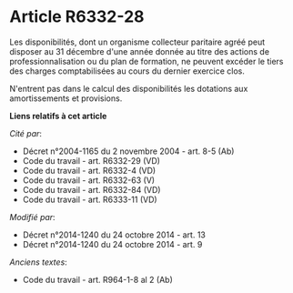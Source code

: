 # Article R6332-28

Les disponibilités, dont un organisme collecteur paritaire agréé peut disposer au 31 décembre d'une année donnée au titre des
actions de professionnalisation ou du plan de formation, ne peuvent excéder le tiers des charges comptabilisées au cours du
dernier exercice clos. 

N'entrent pas dans le calcul des disponibilités les dotations aux amortissements et provisions.

**Liens relatifs à cet article**

_Cité par_:

  - Décret n°2004-1165 du 2 novembre 2004 - art. 8-5 (Ab)
  - Code du travail - art. R6332-29 (VD)
  - Code du travail - art. R6332-4 (VD)
  - Code du travail - art. R6332-63 (V)
  - Code du travail - art. R6332-84 (VD)
  - Code du travail - art. R6333-11 (VD)

_Modifié par_:

  - Décret n°2014-1240 du 24 octobre 2014 - art. 13
  - Décret n°2014-1240 du 24 octobre 2014 - art. 9

_Anciens textes_:

  - Code du travail - art. R964-1-8 al 2 (Ab)
